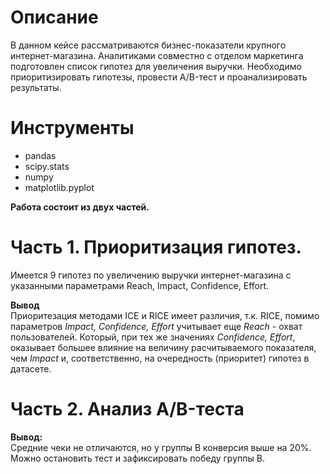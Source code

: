 # Описание
В данном кейсе рассматриваются бизнес-показатели крупного интернет-магазина.
Аналитиками совместно с отделом маркетинга подготовлен список гипотез для увеличения выручки.
Необходимо приоритизировать гипотезы, провести A/B-тест и проанализировать результаты.

# Инструменты
- pandas
- scipy.stats
- numpy
- matplotlib.pyplot

**Работа состоит из двух частей.**

# Часть 1. Приоритизация гипотез.
Имеется 9 гипотез по увеличению выручки интернет-магазина с указанными параметрами Reach, Impact, Confidence, Effort.

**Вывод**\
Приоритезация методами ICE и RICE имеет различия, т.к. RICE, помимо параметров *Impact, Confidence, Effort* учитывает еще *Reach* - охват пользователей. Который, при тех же значениях *Confidence, Effort*, оказывает большее влияние на величину расчитываемого показателя, чем *Impact* и, соответственно, на очередность (приоритет) гипотез в датасете.

# Часть 2. Анализ A/B-теста

**Вывод:**\
Средние чеки не отличаются, но у группы В конверсия выше на 20%. Можно остановить тест и зафиксировать победу группы В.
